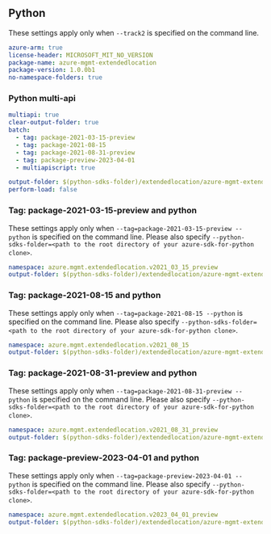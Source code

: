 ## Python

These settings apply only when `--track2` is specified on the command line.

```yaml $(python)
azure-arm: true
license-header: MICROSOFT_MIT_NO_VERSION
package-name: azure-mgmt-extendedlocation
package-version: 1.0.0b1
no-namespace-folders: true
```

### Python multi-api

``` yaml $(python)
multiapi: true
clear-output-folder: true
batch:
  - tag: package-2021-03-15-preview
  - tag: package-2021-08-15
  - tag: package-2021-08-31-preview
  - tag: package-preview-2023-04-01
  - multiapiscript: true
```

```yaml $(multiapiscript)
output-folder: $(python-sdks-folder)/extendedlocation/azure-mgmt-extendedlocation/azure/mgmt/extendedlocation/
perform-load: false
```

### Tag: package-2021-03-15-preview and python

These settings apply only when `--tag=package-2021-03-15-preview --python` is specified on the command line.
Please also specify `--python-sdks-folder=<path to the root directory of your azure-sdk-for-python clone>`.

```yaml $(tag) == 'package-2021-03-15-preview' && $(python)
namespace: azure.mgmt.extendedlocation.v2021_03_15_preview
output-folder: $(python-sdks-folder)/extendedlocation/azure-mgmt-extendedlocation/azure/mgmt/extendedlocation/v2021_03_15_preview
```

### Tag: package-2021-08-15 and python

These settings apply only when `--tag=package-2021-08-15 --python` is specified on the command line.
Please also specify `--python-sdks-folder=<path to the root directory of your azure-sdk-for-python clone>`.

```yaml $(tag) == 'package-2021-08-15' && $(python)
namespace: azure.mgmt.extendedlocation.v2021_08_15
output-folder: $(python-sdks-folder)/extendedlocation/azure-mgmt-extendedlocation/azure/mgmt/extendedlocation/v2021_08_15
```

### Tag: package-2021-08-31-preview and python

These settings apply only when `--tag=package-2021-08-31-preview --python` is specified on the command line.
Please also specify `--python-sdks-folder=<path to the root directory of your azure-sdk-for-python clone>`.

```yaml $(tag) == 'package-2021-08-31-preview' && $(python)
namespace: azure.mgmt.extendedlocation.v2021_08_31_preview
output-folder: $(python-sdks-folder)/extendedlocation/azure-mgmt-extendedlocation/azure/mgmt/extendedlocation/v2021_08_31_preview
```

### Tag: package-preview-2023-04-01 and python

These settings apply only when `--tag=package-preview-2023-04-01 --python` is specified on the command line.
Please also specify `--python-sdks-folder=<path to the root directory of your azure-sdk-for-python clone>`.

```yaml $(tag) == 'package-preview-2023-04-01' && $(python)
namespace: azure.mgmt.extendedlocation.v2023_04_01_preview
output-folder: $(python-sdks-folder)/extendedlocation/azure-mgmt-extendedlocation/azure/mgmt/extendedlocation/v2023_04_01_preview
```
